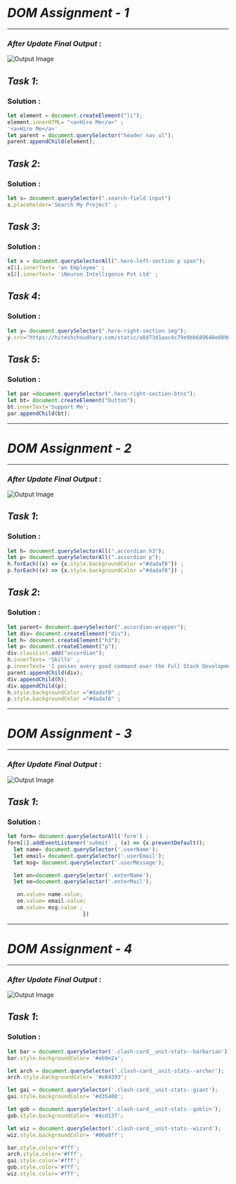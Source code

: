 # _DOM Assignment - 1_

___
### _After Update Final Output_ :

![Output Image](./firstAssignmentImage/full-opt.png)

## _Task 1_:

### **Solution :**
```JavaScript
let element = document.createElement("li");
element.innerHTML= "<a>Hire Me</a>" ;
'<a>Hire Me</a>'
let parent = document.querySelector("header nav ul");
parent.appendChild(element); 
```



## _Task 2_:

### **Solution :**
```JavaScript
let s= document.querySelector(".search-field input")
s.placeholder='Search My Project' ;
```


## _Task 3_:

### **Solution :**
```JavaScript
let x = document.querySelectorAll(".hero-left-section p span");
x[1].innerText= 'an Employee' ;
x[2].innerText= 'iNeuron Intelligence Pvt Ltd' ;
```


## _Task 4_:

### **Solution :**
```JavaScript
let y= document.querySelector(".hero-right-section img");
y.src="https://hiteshchoudhary.com/static/a8d73d1aac4c79e9bb689640e6090367/2eaab/person-image.jpg";
```

## _Task 5_:

### **Solution :**
```JavaScript
let par =document.querySelector(".hero-right-section-btns");
let bt= document.createElement("button");
bt.innerText='Support Me';
par.appendChild(bt);
```
---



# _DOM Assignment - 2_

___
### _After Update Final Output_ :

![Output Image]()


## _Task 1_:

### **Solution :**
```JavaScript
let h= document.querySelectorAll(".accordian h3");
let p= document.querySelectorAll(".accordian p");
h.forEach((x) => {x.style.backgroundColor ="#dadaf8"}) ;
p.forEach((x) => {x.style.backgroundColor ="#dadaf8"}) ;
```


## _Task 2_:

### **Solution :**
```JavaScript
let parent= document.querySelector(".accordian-wrapper");
let div= document.createElement("div");
let h= document.createElement("h3");
let p= document.createElement("p");
div.classList.add("accordian");
h.innerText= 'Skills' ;
p.innerText= 'I posses avery good command over the Full Stack Development technologies like MERN which can be see in my work over the Github' ;
parent.appendChild(div);
div.appendChild(h);
div.appendChild(p);
h.style.backgroundColor ="#dadaf8" ;
p.style.backgroundColor ="#dadaf8" ;
```


----

# _DOM Assignment - 3_

___
### _After Update Final Output_ :

![Output Image](./thirdAssignmentImage/Screenshot%202023-01-31%20113936.png)

## _Task 1_:

### **Solution :**
```JavaScript
let form= document.querySelectorAll('form') ;
form[1].addEventListener('submit' , (x) => {x.preventDefault();
  let name= document.querySelector('.userName');
  let email= document.querySelector('.userEmail');
  let msg= document.querySelector('.userMessage');

  let on=document.querySelector('.enterName');
  let oe=document.querySelector('.enterMail');                              let om= document.querySelector('.enterMessage');

   on.value= name.value;                                         
   oe.value= email.value;
   om.value= msg.value ;
                        })
```




----

# _DOM Assignment - 4_

___
### _After Update Final Output_ :

![Output Image]()

## _Task 1_:

### **Solution :**
```JavaScript
let bar = document.querySelector('.clash-card__unit-stats--barbarian');
bar.style.backgroundColor= '#eb9e2a';

let arch = document.querySelector('.clash-card__unit-stats--archer');
arch.style.backgroundColor= '#e84393';

let gai = document.querySelector('.clash-card__unit-stats--giant');
gai.style.backgroundColor= '#d35400';

let gob = document.querySelector('.clash-card__unit-stats--goblin');
gob.style.backgroundColor= '#4cd137';

let wiz = document.querySelector('.clash-card__unit-stats--wizard');
wiz.style.backgroundColor= '#00a8ff';

bar.style.color='#fff';
arch.style.color='#fff';
gai.style.color='#fff';
gob.style.color='#fff';
wiz.style.color='#fff';

```
